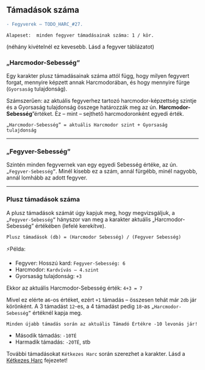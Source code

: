 ## Támadások száma

```diff
- Fegyverek – TODO_HARC_#27.
```

```
Alapeset:  minden fegyver támadásainak száma: 1 / kör.
```
(néhány kivételnél ez kevesebb. Lásd a fegyver táblázatot)
### „Harcmodor-Sebesség”

Egy karakter plusz támadásainak száma attól függ, hogy milyen fegyvert forgat, mennyire képzett annak Harcmodorában, és hogy mennyire fürge (`Gyorsaság` tulajdonság).

Számszerűen: az aktuális fegyverhez tartozó harcmodor-képzettség szintje és a Gyorsaság tulajdonság összege határozzák meg az ún. **Harcmodor-Sebesség**”értéket. Ez – mint – sejthető harcmodoronként egyedi érték.


```
„Harcmodor-Sebesség” = aktuális Harcmodor szint + Gyorsaság tulajdonság
```
  
  ---
### „Fegyver-Sebesség”

Szintén minden fegyvernek van egy egyedi Sebesség értéke, az ún. `„Fegyver-Sebesség”`. Minél kisebb ez a szám, annál fürgébb, minél nagyobb, annál lomhább az adott fegyver.

---
### Plusz támadások száma

A plusz támadások számát úgy kapjuk meg, hogy megvizsgáljuk, a `„Fegyver-Sebesség”` hányszor van meg a karakter aktuális „Harcmodor-Sebesség” értékében (lefelé kerekítve).

```
Plusz támadások (db) = (Harcmodor Sebesség) / (Fegyver Sebesség)
```

⚡Példa:

- Fegyver: Hosszú kard: `Fegyver-Sebesség: 6`
- Harcmodor: `Kardvívás – 4.szint`
- Gyorsaság tulajdonság: `+3`

Ekkor az aktuális Harcmodor-Sebesség érték:  `4+3 = 7`

Mivel ez elérte a`6`-os értéket, ezért `+1` támadás – összesen tehát már `2db` jár körönként. A 3 támadást `12`-es, a 4 támadást pedig `18`-as `„Harcmodor-Sebesség”` értéknél kapja meg.

```
Minden újabb támadás során az aktuális Támadó Értékre -10 levonás jár!
```

- Második támadás: `-10TÉ`
- Harmadik támadás: `-20TÉ`, stb

További támadásokat `Kétkezes Harc` során szerezhet a karakter. Lásd a [Kétkezes Harc](055_02_ketkezes_harc.md) fejezetet!
